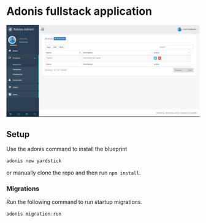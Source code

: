 # Adonis fullstack application


![Screenshot](https://github.com/tandavala/adonisadmin/blob/master/screenshot.png)


## Setup

Use the adonis command to install the blueprint

```bash
adonis new yardstick
```

or manually clone the repo and then run `npm install`.


### Migrations

Run the following command to run startup migrations.

```js
adonis migration:run
```
